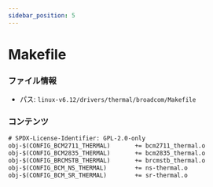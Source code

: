 ```yaml
---
sidebar_position: 5
---
```

# Makefile

### ファイル情報

- パス: `linux-v6.12/drivers/thermal/broadcom/Makefile`

### コンテンツ

```txt
# SPDX-License-Identifier: GPL-2.0-only
obj-$(CONFIG_BCM2711_THERMAL)		+= bcm2711_thermal.o
obj-$(CONFIG_BCM2835_THERMAL)		+= bcm2835_thermal.o
obj-$(CONFIG_BRCMSTB_THERMAL)		+= brcmstb_thermal.o
obj-$(CONFIG_BCM_NS_THERMAL)		+= ns-thermal.o
obj-$(CONFIG_BCM_SR_THERMAL)		+= sr-thermal.o

```
